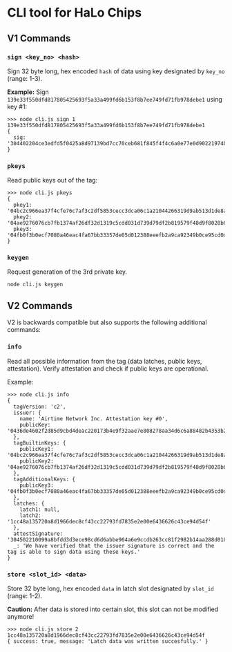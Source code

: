 # CLI tool for HaLo Chips

## V1 Commands
### `sign <key_no> <hash>`
Sign 32 byte long, hex encoded `hash` of data using key designated by `key_no` (range: 1-3).

**Example:**
Sign `139e33f550dfd817805425693f5a33a499fd6b153f8b7ee749fd71fb978debe1` using key #1:
```
>>> node cli.js sign 1 139e33f550dfd817805425693f5a33a499fd6b153f8b7ee749fd71fb978debe1
{
  sig: '304402204ce3edfd5f0425a8d97139bd7cc70ceb681f845f4f4c6a0e77e0d90221974bf40220495385b599113048a989e02259994e674ba16877e2d5df2c601214ddfafccc27'
}
```

### `pkeys`
Read public keys out of the tag:
```
>>> node cli.js pkeys
{
  pkey1: '04bc2c966ea37f4cfe76c7af3c2df5853cecc3dca06c1a21044266319d9ab513d1de8a2ef8f72c6001472ec4a81aa40e08f109380b934ca211e63d64f556d7f30a',
  pkey2: '04ae9276076cb7fb1374af26df32d1319c5cdd031d739d79df2b819579f48d9f8028b6955918fd8521e8c80ba2bc4dbb80305ef72214679b2a42aad049eb084bd9',
  pkey3: '04fb0f3b0ecf7080a46eac4fa67bb33357de05d012388eeefb2a9ca92349b0ce95cd0d858c469e4d3f9b4f9ffa61cc221e98818652688cfa7fe5d5675c0641db25'
}
```

### `keygen`
Request generation of the 3rd private key.
```
node cli.js keygen
```

## V2 Commands
V2 is backwards compatible but also supports the following additional commands:

### `info`
Read all possible information from the tag (data latches, public keys, attestation).
Verify attestation and check if public keys are operational.

Example:
```
>>> node cli.js info
{
  tagVersion: 'c2',
  issuer: {
    name: 'Airtime Network Inc. Attestation key #0',
    publicKey: '0436de4602f2d85d9cbd4deac220173b4e9f32aae7e808278aa34d6c6a88482b4353b22e017b02427a5f8b71d042c0a444886169ef09371652a33504c834f0aff9'
  },
  tagBuiltinKeys: {
    publicKey1: '04bc2c966ea37f4cfe76c7af3c2df5853cecc3dca06c1a21044266319d9ab513d1de8a2ef8f72c6001472ec4a81aa40e08f109380b934ca211e63d64f556d7f30a',
    publicKey2: '04ae9276076cb7fb1374af26df32d1319c5cdd031d739d79df2b819579f48d9f8028b6955918fd8521e8c80ba2bc4dbb80305ef72214679b2a42aad049eb084bd9'
  },
  tagAdditionalKeys: {
    publicKey3: '04fb0f3b0ecf7080a46eac4fa67bb33357de05d012388eeefb2a9ca92349b0ce95cd0d858c469e4d3f9b4f9ffa61cc221e98818652688cfa7fe5d5675c0641db25'
  },
  latches: {
    latch1: null,
    latch2: '1cc48a135720a8d1966dec8cf43cc22793fd7835e2e00e6436626c43ce94d54f'
  },
  attestSignature: '304502210099a8bfdd3d3ece98cd6d6abbe904a6e9ccdb263cc81f2982b14aa288d018e107022040becd11ac72d98a22a38a39f7573c3408ed42a5d4d2b8ad443fc5b606ea3365',
  _: 'We have verified that the issuer signature is correct and the tag is able to sign data using these keys.'
}
```

### `store <slot_id> <data>`
Store 32 byte long, hex encoded `data` in latch slot designated by `slot_id` (range: 1-2).

**Caution:** After data is stored into certain slot, this slot can not be modified anymore!

```
>>> node cli.js store 2 1cc48a135720a8d1966dec8cf43cc22793fd7835e2e00e6436626c43ce94d54f
{ success: true, message: 'Latch data was written succesfully.' }
```